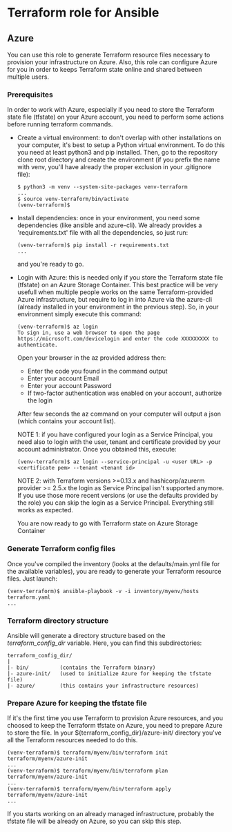 # Terraform role for Ansible

## Azure
You can use this role to generate Terraform resource files necessary to
provision your infrastructure on Azure. Also, this role can configure Azure
for you in order to keeps Terraform state online and shared between multiple
users.

### Prerequisites
In order to work with Azure, especially if you need to store the Terraform
state file (tfstate) on your Azure account, you need to perform some actions
before running terraform commands.

- Create a virtual environment: to don't overlap with other installations on
  your computer, it's best to setup a Python virtual environment. To do this
  you need at least python3 and pip installed. Then, go to the repository clone
  root directory and create the environment (if you prefix the name with venv,
  you'll have already the proper exclusion in your .gitignore file):

      $ python3 -m venv --system-site-packages venv-terraform
      ...
      $ source venv-terraform/bin/activate
      (venv-terraform)$

- Install dependencies: once in your environment, you need some dependencies
  (like ansible and azure-cli). We already provides a 'requirements.txt' file
  with all the dependencies, so just run:

      (venv-terraform)$ pip install -r requirements.txt
      ...

  and you're ready to go.

- Login with Azure: this is needed only if you store the Terraform state file
  (tfstate) on an Azure Storage Container. This best practice will be very
  usefull when multiple people works on the same Terraform-provided Azure
  infrastructure, but require to log in into Azure via the azure-cli (already
  installed in your environment in the previous step). So, in your environment
  simply execute this command:

      (venv-terraform)$ az login
      To sign in, use a web browser to open the page https://microsoft.com/devicelogin and enter the code XXXXXXXXX to authenticate.

  Open your browser in the az provided address then:

    - Enter the code you found in the command output
    - Enter your account Email
    - Enter your account Password
    - If two-factor authentication was enabled on your account, authorize the
      login

  After few seconds the az command on your computer will output a json (which
  contains your account list).

  NOTE 1: if you have configured your login as a Service Principal, you need
  also to login with the user, tenant and certificate provided by your account
  administrator. Once you obtained this, execute:

      (venv-terraform)$ az login --service-principal -u <user URL> -p <certificate pem> --tenant <tenant id>
  
  NOTE 2: with Terraform versions >=0.13.x and hashicorp/azurerm provider >=
  2.5.x the login as Service Principal isn't supported anymore. If you use
  those more recent versions (or use the defaults provided by the role) you can
  skip the login as a Service Principal. Everything still works as expected.

  You are now ready to go with Terraform state on Azure Storage Container

### Generate Terraform config files
Once you've compiled the inventory (looks at the defaults/main.yml file for the
available variables), you are ready to generate your Terraform resource files.
Just launch:

    (venv-terraform)$ ansible-playbook -v -i inventory/myenv/hosts terraform.yaml
    ...

### Terraform directory structure
Ansible will generate a directory structure based on the *terraform_config_dir*
variable. Here, you can find this subdirectories:

    terraform_config_dir/
    |
    |- bin/          (contains the Terraform binary)
    |- azure-init/   (used to initialize Azure for keeping the tfstate file)
    |- azure/        (this contains your infrastructure resources)

### Prepare Azure for keeping the tfstate file
If it's the first time you use Terraform to provision Azure resources, and you
choosed to keep the Terraform tfstate on Azure, you need to prepare Azure to
store the file. In your ${terraform_config_dir}/azure-init/ directory you've
all the Terraform resources needed to do this.

    (venv-terraform)$ terraform/myenv/bin/terraform init terraform/myenv/azure-init
    ...
    (venv-terraform)$ terraform/myenv/bin/terraform plan terraform/myenv/azure-init
    ...
    (venv-terraform)$ terraform/myenv/bin/terraform apply terraform/myenv/azure-init
    ...

If you starts working on an already managed infrastructure, probably the
tfstate file will be already on Azure, so you can skip this step.
